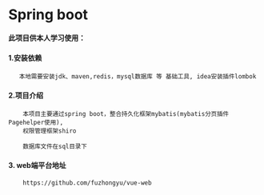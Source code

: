 # Spring boot

 **此项目供本人学习使用：**
        
   #### 1.安装依赖
       
       本地需要安装jdk、maven,redis，mysql数据库 等 基础工具, idea安装插件lombok
       
   #### 2.项目介绍
      
        本项目主要通过spring boot，整合持久化框架mybatis(mybatis分页插件Pagehelper使用),
        权限管理框架shiro
        
        数据库文件在sql目录下
        
   #### 3. web端平台地址
   
        https://github.com/fuzhongyu/vue-web 
        
                  
       
        